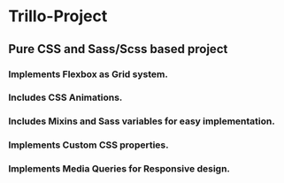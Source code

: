 # Trillo-Project
## Pure CSS and Sass/Scss based project

### Implements Flexbox as Grid system.

### Includes CSS Animations.

### Includes Mixins and Sass variables for easy implementation.

### Implements Custom CSS properties.

### Implements Media Queries for Responsive design.